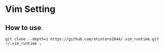 # Vim Setting

## How to use

```shell
git clone --depth=1 https://github.com/shintaro2844/.vim_runtime.git ~/.vim_runtime ;
```
